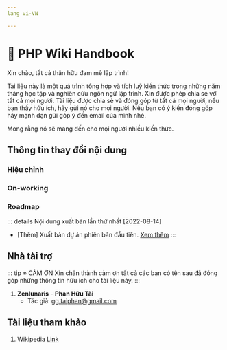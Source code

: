 ```yaml
---
lang vi-VN

---
```


# 🚀 PHP Wiki Handbook
Xin chào, tất cả thân hữu đam mê lập trình! 

Tài liệu này là một quá trình tổng hợp và tích luỹ kiến thức trong những năm tháng học tập và nghiên cứu ngôn ngữ lập trình. Xin được phép chia sẻ với tất cả mọi người. Tài liệu được chia sẻ và đóng góp từ tất cả mọi người, nếu bạn thấy hữu ích, hãy gửi nó cho mọi người. Nếu bạn có ý kiến đóng góp hãy mạnh dạn gửi góp ý đến email của mình nhé.

Mong rằng nó sẽ mang đến cho mọi người nhiều kiến thức.

## Thông tin thay đổi nội dung

### Hiệu chỉnh

### On-working

### Roadmap

::: details Nội dung xuất bản lần thứ nhất [2022-08-14]
- <span class="text-success">[Thêm]</span> Xuất bản dự án phiên bản đầu tiên. [Xem thêm](https://google.com.vn)
:::

## Nhà tài trợ

::: tip ※ CẢM ƠN
Xin chân thành cảm ơn tất cả các bạn có tên sau đã đóng góp những thông tin hữu ích cho tài liệu này.
:::

1. **Zenlunaris** - **<span class="text-success">Phan Hữu Tài</span>**
    - Tác giả: <gg.taiphan@gmail.com>

## Tài liệu tham khảo

1. Wikipedia [Link](https://vi.wikipedia.org/wiki/Trang_Ch%C3%ADnh)